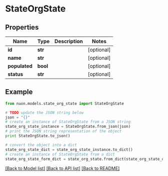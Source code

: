 # StateOrgState


## Properties

Name | Type | Description | Notes
------------ | ------------- | ------------- | -------------
**id** | **str** |  | [optional] 
**name** | **str** |  | [optional] 
**populated** | **bool** |  | [optional] 
**status** | **str** |  | [optional] 

## Example

```python
from nuon.models.state_org_state import StateOrgState

# TODO update the JSON string below
json = "{}"
# create an instance of StateOrgState from a JSON string
state_org_state_instance = StateOrgState.from_json(json)
# print the JSON string representation of the object
print StateOrgState.to_json()

# convert the object into a dict
state_org_state_dict = state_org_state_instance.to_dict()
# create an instance of StateOrgState from a dict
state_org_state_form_dict = state_org_state.from_dict(state_org_state_dict)
```
[[Back to Model list]](../README.md#documentation-for-models) [[Back to API list]](../README.md#documentation-for-api-endpoints) [[Back to README]](../README.md)


